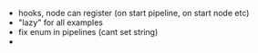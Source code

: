- hooks, node can register (on start pipeline, on start node etc)
- "lazy" for all examples
- fix enum in pipelines (cant set string)
-
